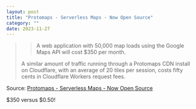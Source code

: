 ```yaml
---
layout: post
title: "Protomaps - Serverless Maps - Now Open Source"
category: ""
date: 2023-11-27
---
```


>> A web application with 50,000 map loads using the Google Maps API will cost $350 per month.
>
> A similar amount of traffic running through a Protomaps CDN install on Cloudflare, with an average of 20 tiles per session, costs fifty cents in Cloudflare Workers request fees.


Source: [Protomaps - Serverless Maps - Now Open Source](https://protomaps.com/blog/serverless-maps-now-open-source)

$350 versus $0.50! 
